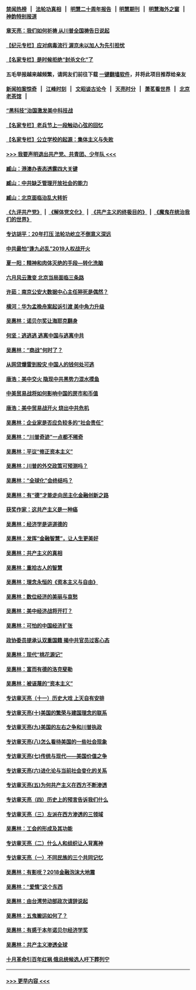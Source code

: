 #### [禁闻热榜](热点新闻.md?=0)  &nbsp;&nbsp;|&nbsp;&nbsp; [法轮功真相](https://github.com/gfw-breaker/truth/blob/master/README.md?=0) &nbsp;&nbsp;|&nbsp;&nbsp; [明慧二十周年报告](https://github.com/gfw-breaker/mh-reports/blob/master/README.md?=0) &nbsp;&nbsp;|&nbsp;&nbsp;[明慧期刊](https://github.com/gfw-breaker/mh-qikan) &nbsp;&nbsp;|&nbsp;&nbsp; [明慧海外之窗](https://github.com/gfw-breaker/mh-news/blob/master/README.md?=0) &nbsp;&nbsp;|&nbsp;&nbsp; [神韵特别报道](https://github.com/gfw-breaker/mh-news/blob/master/shenyun.md?=0)
#### [章天亮：我们如何祈祷 从川普全国祷告日说起](../pages/nsc423/n11944627.md?t=03171902) 
#### [【纪元专栏】应对病毒流行 渥京未以加人为先引担忧](../pages/nsc423/n11875714.md?t=03171902) 
#### [【名家专栏】是时候拒绝“封杀文化”了](../pages/nsc423/n11814093.md?t=03171902) 
#### 五毛举报越来越频繁，请网友们前往下载 [一键翻墙软件](https://github.com/gfw-breaker/ssr-accounts)，并将此项目推荐给亲友
#### [新闻拍案惊奇](https://github.com/gfw-breaker/banned-news/blob/master/pages/link4.md) &nbsp;&nbsp;|&nbsp;&nbsp; [江峰时刻](https://github.com/gfw-breaker/banned-news/blob/master/pages/link4.md) &nbsp;&nbsp;|&nbsp;&nbsp; [文昭谈古论今](https://github.com/gfw-breaker/banned-news/blob/master/pages/link4.md) &nbsp;&nbsp;|&nbsp;&nbsp; [天亮时分](https://github.com/gfw-breaker/banned-news/blob/master/pages/link4.md) &nbsp;&nbsp;|&nbsp;&nbsp; [萧茗看世界](https://github.com/gfw-breaker/banned-news/blob/master/pages/link4.md) &nbsp;&nbsp;|&nbsp;&nbsp; [北京老茶馆](https://github.com/gfw-breaker/banned-news/blob/master/pages/link4.md) &nbsp;&nbsp;|&nbsp;&nbsp; 
#### [“黑科技”治国激发美中科技战](../pages/nsc423/n11638056.md?t=03171902) 
#### [【名家专栏】老兵节上一段触动心弦的回忆](../pages/nsc423/n11646016.md?t=03171902) 
#### [【名家专栏】公立学校的起源：集体主义与失败](../pages/nsc423/n11601833.md?t=03171902) 
#### [>>> 我要声明退出共产党、共青团、少年队 <<<](https://github.com/begood0513/goodnews/blob/master/quit/letter.md) 
#### [臧山：港澳办表态透露四大关键](../pages/nsc423/n11421628.md?t=03171902) 
#### [臧山：中共缺乏管理开放社会的能力](../pages/nsc423/n11407457.md?t=03171902) 
#### [臧山：北京面临治乱大转折](../pages/nsc423/n11406895.md?t=03171902) 
#### [《九评共产党》](https://github.com/begood0513/9ping.md/blob/master/README.md) &nbsp;|&nbsp; [《解体党文化》](../../../../jtdwh.md/blob/master/README.md)  &nbsp;|&nbsp; [《共产主义的终极目的》](../../../../gczydzjmd.md/blob/master/README.md) &nbsp;|&nbsp; [《魔鬼在统治我们的世界》](../../../../mgztzwmdsj.md/blob/master/README.md) 
#### [专访胡平：20年打压 法轮功屹立不倒意义深远](../pages/nsc423/n11398800.md?t=03171902) 
#### [中共最怕“逢九必乱”2019人权战开火](../pages/nsc423/n11385248.md?t=03171902) 
#### [夏一阳：精神和肉体灭绝的手段—转化洗脑](../pages/nsc423/n11368250.md?t=03171902) 
#### [六月风云激变 北京当局面临三条路](../pages/nsc423/n11313668.md?t=03171902) 
#### [许茹：南京公安大数据中心主任猝死是偶然？](../pages/nsc423/n11064744.md?t=03171902) 
#### [横河：华为孟晚舟案起诉引渡 美中角力升级](../pages/nsc423/n11027230.md?t=03171902) 
#### [吴惠林：诺贝尔奖让海耶克翻身](../pages/nsc423/n10890049.md?t=03171902) 
#### [何坚：逃逃逃 逃离中国与逃离中共](../pages/nsc423/n10592891.md?t=03171902) 
#### [吴惠林：“商战”何时了？](../pages/nsc423/n10573558.md?t=03171902) 
#### [从网贷爆雷到股灾 中国人的钱何处可逃](../pages/nsc423/n10572800.md?t=03171902) 
#### [唐浩：美中交火 隐现中共黑势力混水摸鱼](../pages/nsc423/n10544040.md?t=03171902) 
#### [中美贸易战将如何影响中国的房市和币值](../pages/nsc423/n10543697.md?t=03171902) 
#### [唐浩：美中贸易战开火 烧出中共危机](../pages/nsc423/n10540126.md?t=03171902) 
#### [吴惠林：企业家是否应负较多的“社会责任”](../pages/nsc423/n10535022.md?t=03171902) 
#### [吴惠林：“川普奇迹”一点都不稀奇](../pages/nsc423/n10512808.md?t=03171902) 
#### [吴惠林：平议“修正资本主义”](../pages/nsc423/n10495724.md?t=03171902) 
#### [吴惠林：川普的外交政策可预测吗？](../pages/nsc423/n10462387.md?t=03171902) 
#### [吴惠林：“全球化”会终结吗？](../pages/nsc423/n10452838.md?t=03171902) 
#### [吴惠林：有“德”才能走向民主化金融创新之路](../pages/nsc423/n10432292.md?t=03171902) 
#### [获奖作家：这共产主义是一种癌](../pages/nsc423/n10431541.md?t=03171902) 
#### [吴惠林：经济学是讲道德的](../pages/nsc423/n10398014.md?t=03171902) 
#### [吴惠林：发挥“金融智慧”，让人生更美好](../pages/nsc423/n10375019.md?t=03171902) 
#### [吴惠林：共产主义的真相](../pages/nsc423/n10351394.md?t=03171902) 
#### [吴惠林：重拾古人的智慧](../pages/nsc423/n10337691.md?t=03171902) 
#### [吴惠林：理念永恒的《资本主义与自由》](../pages/nsc423/n10316274.md?t=03171902) 
#### [吴惠林：数位经济的美丽与哀愁](../pages/nsc423/n10292946.md?t=03171902) 
#### [吴惠林：美中经济战将开打？](../pages/nsc423/n10258825.md?t=03171902) 
#### [吴惠林：可怕的中国经济扩张](../pages/nsc423/n10219147.md?t=03171902) 
#### [政协委员提承认双重国籍 揭中共官员过客心态](../pages/nsc423/n10208809.md?t=03171902) 
#### [吴惠林：现代“桃花源记”](../pages/nsc423/n10185234.md?t=03171902) 
#### [吴惠林：富而有德的洛克斐勒](../pages/nsc423/n10142264.md?t=03171902) 
#### [吴惠林：被诬蔑的“资本主义”](../pages/nsc423/n10124816.md?t=03171902) 
#### [专访章天亮（十一）历史大戏 上天自有安排](../pages/nsc423/n10094905.md?t=03171902) 
#### [专访章天亮(十)美国的繁荣与建国理念的联系](../pages/nsc423/n10094899.md?t=03171902) 
#### [专访章天亮(九)美国的左右之争和川普执政](../pages/nsc423/n10094889.md?t=03171902) 
#### [专访章天亮(八)怎么看待美国的一些社会现象](../pages/nsc423/n10094857.md?t=03171902) 
#### [专访章天亮(七)传统与现代——美国价值之争](../pages/nsc423/n10093140.md?t=03171902) 
#### [专访章天亮(六)进化论与当前社会变化的关系](../pages/nsc423/n10092036.md?t=03171902) 
#### [专访章天亮(五)为何共产主义在西方不断渗透](../pages/nsc423/n10083620.md?t=03171902) 
#### [专访章天亮（四）历史上的预言告诉我们什么](../pages/nsc423/n10083606.md?t=03171902) 
#### [专访章天亮（三）左派在西方渗透的三领域](../pages/nsc423/n10081115.md?t=03171902) 
#### [吴惠林：工会的形成及其功能](../pages/nsc423/n10080633.md?t=03171902) 
#### [专访章天亮（二）什么人和组织让人背离神](../pages/nsc423/n10076637.md?t=03171902) 
#### [专访章天亮（一）不同民族的三个共同记忆](../pages/nsc423/n10074188.md?t=03171902) 
#### [吴惠林：有影呒？2018金融泡沫大地震](../pages/nsc423/n10040534.md?t=03171902) 
#### [吴惠林：“爱情”这个东西](../pages/nsc423/n10019423.md?t=03171902) 
#### [吴惠林：由台湾劳动部政次请辞说起](../pages/nsc423/n9979679.md?t=03171902) 
#### [吴惠林：五鬼搬运如何了？](../pages/nsc423/n9925338.md?t=03171902) 
#### [吴惠林：有感于本年诺贝尔经济学奖](../pages/nsc423/n9871883.md?t=03171902) 
#### [吴惠林：共产主义渗透全球](../pages/nsc423/n9812748.md?t=03171902) 
#### [十月革命引百年红祸 俄总统候选人吁下葬列宁](../pages/nsc423/n9810182.md?t=03171902) 

----
#### [ >>> 更早内容 <<< ](../indexes/nsc423-earlier.md)
